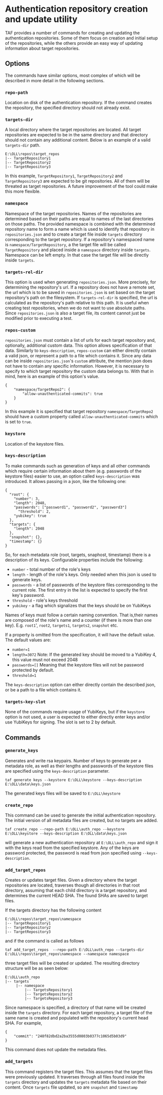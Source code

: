 # Authentication repository creation and update utility

TAF provides a number of commands for creating and updating the authentication repositories.
Some of them focus on creation and initial setup of the repositories, while the others
provide an easy way of updating information about target repositories.


## Options

The commands have similar options, most complex of which will be described in more detail
in the following sections.

### `repo-path`

Location on disk of the authentication repository. If the command creates the repository, the
specified directory should not already exist.

### `targets-dir`

A local directory where the target repositories are located. All target repositories are expected
to be in the same directory and that directory should not contain any additional content. Below
is an example of a valid `targets-dir` path.

```
E:\OLL\repos\target_repos
|-- TargetRepository1
|-- TargetRepository2
|-- TargetRepository3
```

In this example, `TargetRepository1`, `TargetRepository2` and `TargetRepository3` are expected to be
git repositories. All of them will be threated as target repositories. A future improvement of the tool
could make this more flexible.

### `namespace`

Namespace of the target repositories. Names of the repositories are determined based on their paths
are equal to names of the last directories on those paths. The provided namespace is combined with the
determined repository name to form a name which is used to identify that repository in `repositories.json` and
to create a target file inside `targets` directory corresponding to the target repository. If a repository's
namespaced name is `namespace/TargetRepository`, a the target file will be called `TargetRepository` and
placed inside a `namespace` directory inside `targets`. Namespace can be left empty. In that case the
target file will be directly inside `targets`.

### `targets-rel-dir`

This option is used when generating `repositories.json`. More precisely, for determining the repository's
url. If a repository does not have a remote set, the url
which is to be saved in `repositories.json` is set based on the target repository's path on the filesystem.
If `targets-rel-dir` is specified, the url is calculated as the repository's path relative to this path.
It is useful when creating test repositories, when we do not want to use absolute paths. Since
`repositories.json` is also a target file, its content cannot just be modified prior to executing a test.

### `repos-custom`

`repositories.json` must contain a list of urls for each target repository and, optionally, additional
custom data. This option allows specification of that data. Similarly to `keys-description`, `repos-custom`
can either directly contain a valid json, or represent a path to a file which contains it. Since any data
can be inside `repositories.json`'s `custom` attribute, the mention json does not have to contain any
specific information. However, it is necessary to specify to which target repository the custom data
belongs to. With that in mind, here is an example of this option's value.

```
{
	"namespace/TargetRepo2": {
		"allow-unauthenticated-commits": true
	}
}
```
In this example it is specified that target repository `namespace/TargetRepo2` should have a custom property
called `allow-unauthenticated-commits` which is set to `true`.


### `keystore`

Location of the keystore files.

### `keys-description`

To make commands such as generation of keys and all other commands which require certain
information about them (e.g. passwords of the keystore files) easier to use, an option called
`keys-description` was introduced. It allows passing in a json, like the following one:

```
{
  "root": {
    "number": 3,
    "length": 2048,
    "passwords": ["password1", "password2", "password3"]
	  "threshold": 2,
    "yubikey": true
  },
  "targets": {
    "length": 2048
  },
  "snapshot": {},
  "timestamp": {}
}
```

So, for each metadata role (root, targets, snaphost, timestamp) there is a description of its keys.
Configurable properties include the following:
- `number` - total number of the role's keys
- `length` - length of the role's keys. Only needed when this json is used to generate keys.
- `passwords` - a list of passwords of the keystore files corresponding to the current role. The first
entry in the list is expected to specify the first key's password.
- `threshold` - role's keys threshold
- `yubikey` - a flag which signalizes that the keys should be on YubiKeys

Names of keys must follow a certain naming convention. That is,their names are composed of the role's name
and a counter (if there is more than one key). E.g. `root1`', `root2`, `targets1`, `targets2`, `snapshot` etc.

If a property is omitted from the specification, it will have the default value. The default values are:
- `number=1`
- `length=3072` Note: If the generated key should be moved to a YubiKey 4, this value must not exceed 2048
- `passwords=[]` Meaning that the keystore files will not be password protected by default.
- `threshold=1`

The `keys-description` option can either directly contain the described json, or be a path to a file
which contains it.

### `targets-key-slot`

None of the commands require usage of YubiKeys, but if the `keystore` option is not used, a user
is expected to either directly enter keys and/or use YubiKeys for signing. The slot is set to 2
by default.

## Commands

### `generate_keys`

Generates and write rsa keypairs. Number of keys to generate per a metadata role, as well as their
lengths and passwords of the keystore files are specified using the `keys-description` parameter.

```
taf generate keys --keystore E:\OLL\keystore --keys-description E:\OLL\data\keys.json
```
The generated keys files will be saved to `E:\OLL\keystore`

### `create_repo`

This command can be used to generate the initial authentication repository. The initial version
of all metadata files are created, but no targets are added.

```
taf create_repo --repo-path E:\OLL\auth_repo --keystore E:\OLL\keystore --keys-description E:\OLL\data\keys.json
```

will generate a new authentication repository at `E:\OLL\auth_repo` and sign it with the keys
read from the specified keystore. Any of the keys are password protected, the password is read
from json specified using `--keys-description`.

### `add_target_repos`

Creates or updates target files. Given a directory where the target repositories are located,
traverses though all directories in that root directory, assuming that each child directory is
a target repository, and determines the current HEAD SHA. The found SHAs are saved to target files.

If the targets directory has the following content

 ```
E:\OLL\repos\target_repos\namespace
|-- TargetRepository1
|-- TargetRepository2
|-- TargetRepository3
```
and if the command is called as follows

```
taf add_target_repos  --repo-path E:\OLL\auth_repo --targets-dir E:\OLL\repos\target_repos\namespace --namespace namespace
```

three target files will be created or updated. The resulting directory structure will be as seen below:

```
E:\OLL\auth_repo
|-- targets
     |-- namespace
         |-- TargetsRepository1
         |-- TargetsRepository2
         |-- TargetsRepository3
```

Since namespace is specified, a directory of that name will be created inside the `targets` directory.
For each target repository, a target file of the same name is created and populated with the repository's
current head SHA. For example,

```
{
    "commit": "248f82dbd2a2ba3555d0803b0377c1065d5b03d9"
}
```

This command does not update the metadata files.

### `add_targets`

This command registers the target files. This assumes that the target files
were previously updated. It traverses through all files found inside the
`targets` directory and updates the `targets` metadata file based on their
content. Once `targets` file updated, so are `snapshot` and `timestamp`
